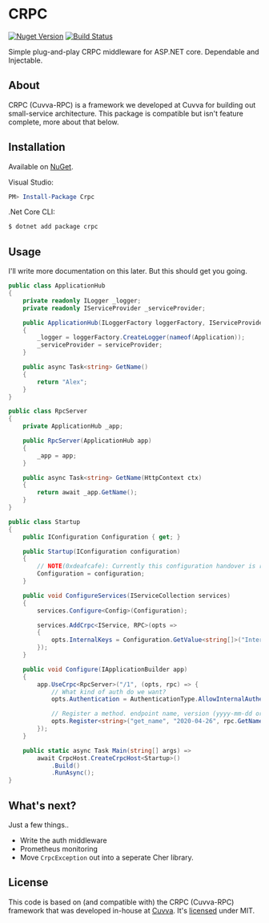 # CRPC

[![Nuget Version](https://img.shields.io/nuget/v/crpc.svg?style=flat)](//www.nuget.org/packages/crpc)
[![Build Status](https://img.shields.io/travis/0xdeafcafe/crpc-dotnet.svg?style=flat)](//travis-ci.org/0xdeafcafe/crpc-dotnet)

Simple plug-and-play CRPC middleware for ASP.NET core. Dependable and Injectable.

## About

CRPC (Cuvva-RPC) is a framework we developed at Cuvva for building out small-service architecture. This package is compatible but isn't feature complete, more about that below.

## Installation

Available on [NuGet](https://nuget.org/packages/crpc).

Visual Studio:
```powershell
PM> Install-Package Crpc
```

.Net Core CLI:
```bash
$ dotnet add package crpc
```

## Usage

I'll write more documentation on this later. But this should get you going.

```csharp
public class ApplicationHub
{
	private readonly ILogger _logger;
	private readonly IServiceProvider _serviceProvider;

	public ApplicationHub(ILoggerFactory loggerFactory, IServiceProvider serviceProvider)
	{
		_logger = loggerFactory.CreateLogger(nameof(Application));
		_serviceProvider = serviceProvider;
	}

	public async Task<string> GetName()
	{
		return "Alex";
	}
}

public class RpcServer
{
	private ApplicationHub _app;

	public RpcServer(ApplicationHub app)
	{
		_app = app;
	}

	public async Task<string> GetName(HttpContext ctx)
	{
		return await _app.GetName();
	}
}

public class Startup
{
	public IConfiguration Configuration { get; }

	public Startup(IConfiguration configuration)
	{
		// NOTE(0xdeafcafe): Currently this configuration handover is required. I'll look into a way to make it cleaner later.
		Configuration = configuration;
	}

	public void ConfigureServices(IServiceCollection services)
	{
		services.Configure<Config>(Configuration);

		services.AddCrpc<IService, RPC>(opts =>
		{
			opts.InternalKeys = Configuration.GetValue<string[]>("InternalKeys");
		});
	}

	public void Configure(IApplicationBuilder app)
	{
		app.UseCrpc<RpcServer>("/1", (opts, rpc) => {
			// What kind of auth do we want?
			opts.Authentication = AuthenticationType.AllowInternalAuthentication;

			// Register a method. endpoint name, version (yyyy-mm-dd or "preview"), rpc method, and optionally the json schema string
			opts.Register<string>("get_name", "2020-04-26", rpc.GetName);
		});
	}

	public static async Task Main(string[] args) =>
		await CrpcHost.CreateCrpcHost<Startup>()
			.Build()
			.RunAsync();
}
```

## What's next?

Just a few things..

- Write the auth middleware
- Prometheus monitoring
- Move `CrpcException` out into a seperate Cher library.

## License

This code is based on (and compatible with) the CRPC (Cuvva-RPC) framework that was developed in-house at [Cuvva](https://github.com/cuvva). It's [licensed](LICENSE) under MIT.
